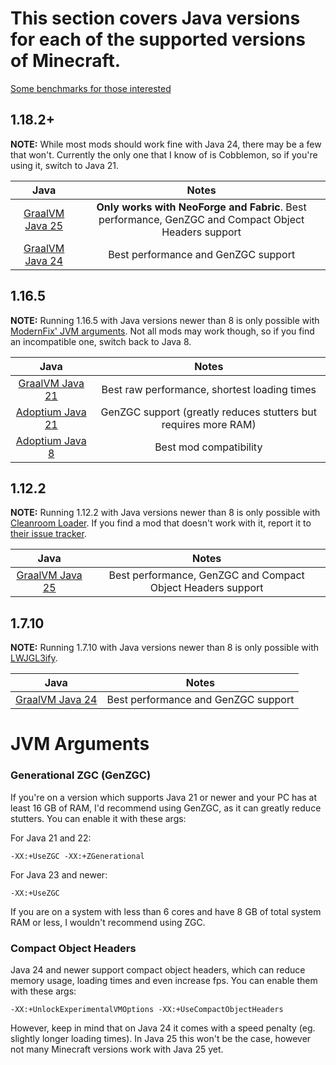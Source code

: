 # This section covers Java versions for each of the supported versions of Minecraft.

[Some benchmarks for those interested](java-benchmarks.md)

## 1.18.2+

**NOTE:** While most mods should work fine with Java 24, there may be a few that won't. Currently the only one that I know of is Cobblemon, so if you're using it, switch to Java 21.

| Java | Notes |
|:---:|:---:|
| [GraalVM Java 25](https://github.com/graalvm/oracle-graalvm-ea-builds/releases) | **Only works with NeoForge and Fabric**. Best performance, GenZGC and Compact Object Headers support |
| [GraalVM Java 24](https://www.graalvm.org/downloads/) | Best performance and GenZGC support |

## 1.16.5

**NOTE:** Running 1.16.5 with Java versions newer than 8 is only possible with [ModernFix' JVM arguments](https://github.com/embeddedt/ModernFix/wiki/1.16---required-arguments-for-Java-17). Not all mods may work though, so if you find an incompatible one, switch back to Java 8.

| Java | Notes |
|:---:|:---:|
| [GraalVM Java 21](https://www.graalvm.org/downloads/) | Best raw performance, shortest loading times |
| [Adoptium Java 21](https://adoptium.net/temurin/releases/?version=21&package=jre) | GenZGC support (greatly reduces stutters but requires more RAM) |
| [Adoptium Java 8](https://adoptium.net/temurin/releases/?version=8&package=jre) | Best mod compatibility |

## 1.12.2

**NOTE:** Running 1.12.2 with Java versions newer than 8 is only possible with [Cleanroom Loader](https://github.com/CleanroomMC/Cleanroom). If you find a mod that doesn't work with it, report it to [their issue tracker](https://github.com/CleanroomMC/Cleanroom/issues).

| Java | Notes |
|:---:|:---:|
| [GraalVM Java 25](https://github.com/graalvm/oracle-graalvm-ea-builds/releases) | Best performance, GenZGC and Compact Object Headers support |

## 1.7.10

**NOTE:** Running 1.7.10 with Java versions newer than 8 is only possible with [LWJGL3ify](https://modrinth.com/mod/lwjgl3ify).

| Java | Notes |
|:---:|:---:|
| [GraalVM Java 24](https://www.graalvm.org/downloads/) | Best performance and GenZGC support |

# JVM Arguments

### Generational ZGC (GenZGC)

If you're on a version which supports Java 21 or newer and your PC has at least 16 GB of RAM, I'd recommend using GenZGC, as it can greatly reduce stutters. You can enable it with these args:

For Java 21 and 22:

``
-XX:+UseZGC -XX:+ZGenerational
``

For Java 23 and newer: 

``
-XX:+UseZGC
``

If you are on a system with less than 6 cores and have 8 GB of total system RAM or less, I wouldn't recommend using ZGC.

### Compact Object Headers

Java 24 and newer support compact object headers, which can reduce memory usage, loading times and even increase fps. You can enable them with these args: 

``
-XX:+UnlockExperimentalVMOptions -XX:+UseCompactObjectHeaders
``

However, keep in mind that on Java 24 it comes with a speed penalty (eg. slightly longer loading times). In Java 25 this won't be the case, however not many Minecraft versions work with Java 25 yet.
